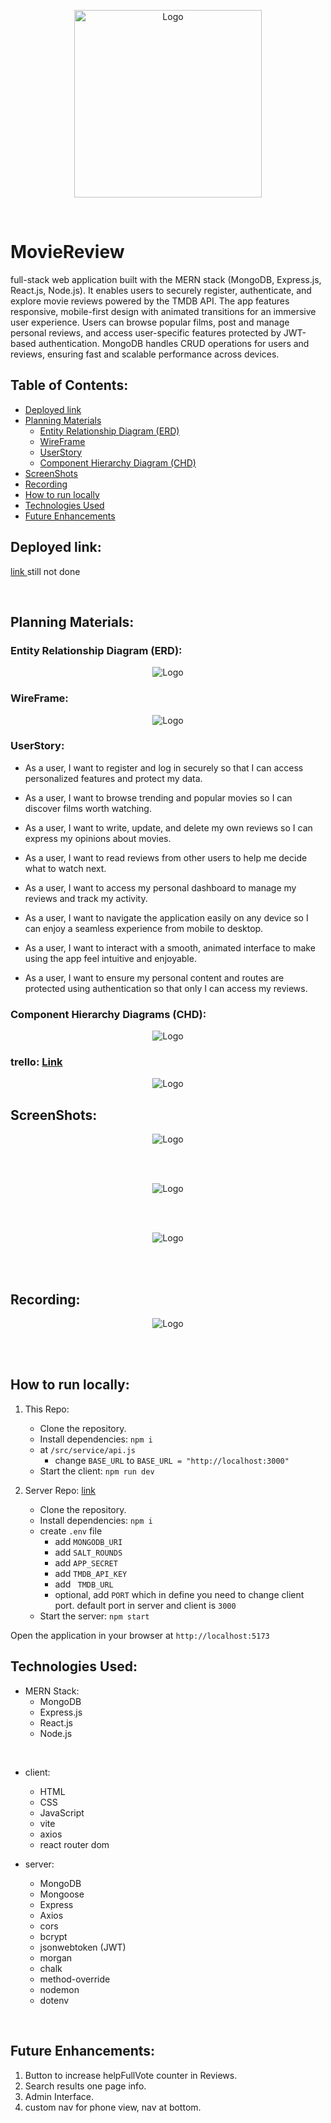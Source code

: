 <p align="center"><img style="width:300px; height: auto;" alt="Logo" src="./public/images/logo.png"/></p>

<br>

# MovieReview

full-stack web application built with the MERN stack (MongoDB, Express.js, React.js, Node.js). It enables users to securely register, authenticate, and explore movie reviews powered by the TMDB API. The app features responsive, mobile-first design with animated transitions for an immersive user experience. Users can browse popular films, post and manage personal reviews, and access user-specific features protected by JWT-based authentication. MongoDB handles CRUD operations for users and reviews, ensuring fast and scalable performance across devices.

##  Table of Contents:

- [Deployed link](#deployed-link)
- [Planning Materials](#planning-materials)
    - [Entity Relationship Diagram (ERD)](#erd)
    - [WireFrame](#wireframe)
    - [UserStory](#userstory)
    - [Component Hierarchy Diagram (CHD)](#component-hierarchy-diagrams)
- [ScreenShots](#screenshots)
- [Recording](#recording)
- [How to run locally](#how-to-run-locally)
- [Technologies Used](#technologies-used)
- [Future Enhancements](#future-enhancements)


## Deployed link:

[link ]()  still not done

<br>

## Planning Materials:

### Entity Relationship Diagram (ERD):

<p align="center"><img alt="Logo" src="./public/images/ERD.png"/></p>

### WireFrame:

<p align="center"><img alt="Logo" src="./public/images/wireFrame.jpg"/></p>

### UserStory:

- As a user, I want to register and log in securely so that I can access personalized features and protect my data.

- As a user, I want to browse trending and popular movies so I can discover films worth watching.

- As a user, I want to write, update, and delete my own reviews so I can express my opinions about movies.

- As a user, I want to read reviews from other users to help me decide what to watch next.

- As a user, I want to access my personal dashboard to manage my reviews and track my activity.

- As a user, I want to navigate the application easily on any device so I can enjoy a seamless experience from mobile to desktop.

- As a user, I want to interact with a smooth, animated interface to make using the app feel intuitive and enjoyable.

- As a user, I want to ensure my personal content and routes are protected using authentication so that only I can access my reviews.

### Component Hierarchy Diagrams (CHD):

<p align="center"><img alt="Logo" src="./public/images/Component Hierarchy Diagrams.png"/></p>

### trello: [Link](https://trello.com/invite/b/685a959004e84b6ef9cf1d49/ATTId7eff43675f6c15d5af39faef3c0dace787FFC1A/moviereview)

<p align="center"><img alt="Logo" src="./public/images/trello.png"/></p>

## ScreenShots:

<p align="center"><img alt="Logo" src="./public/screenShots/Screenshot 2025-07-02 143428.png"/></p>

<br>
<br>

<p align="center"><img alt="Logo" src="./public/screenShots/Screenshot 2025-07-02 143537.png"/></p>

<br>
<br>

<p align="center"><img alt="Logo" src="./public/screenShots/Screenshot 2025-07-02 143637.png"/></p>

<br>
<br>

## Recording:

<p align="center"><img alt="Logo" src="./public/screenShots/Recording.gif"/></p>

<br>
<br>

## How to run locally:

1. This Repo:

   - Clone the repository.
   - Install dependencies: `npm i`
   - at `/src/service/api.js`
     - change `BASE_URL` to `BASE_URL = "http://localhost:3000"`
   - Start the client: `npm run dev`

2. Server Repo: [link](https://github.com/HusainNit/movieReview-server)
   - Clone the repository.
   - Install dependencies: `npm i`
   - create `.env` file
     - add `MONGODB_URI`
     - add `SALT_ROUNDS`
     - add `APP_SECRET`
     - add `TMDB_API_KEY`
     - add ` TMDB_URL`
     - optional, add `PORT` which in define you need to change client port. default port in server and client is `3000`
   - Start the server: `npm start`

Open the application in your browser at `http://localhost:5173`

## Technologies Used:

- MERN Stack:
  - MongoDB
  - Express.js
  - React.js
  - Node.js

<br>

- client:

  - HTML
  - CSS
  - JavaScript
  - vite
  - axios
  - react router dom

- server:
  - MongoDB
  - Mongoose
  - Express
  - Axios
  - cors
  - bcrypt
  - jsonwebtoken (JWT)
  - morgan
  - chalk
  - method-override
  - nodemon
  - dotenv

<br>

## Future Enhancements:

1. Button to increase helpFullVote counter in Reviews.
2. Search results one page info.
3. Admin Interface.
4. custom nav for phone view, nav at bottom.
